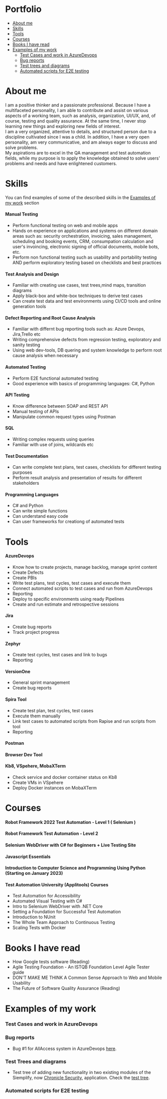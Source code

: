 # Portfolio
* [About me](#about-me)
* [Skills](#skills)
* [Tools](#tools)
* [Courses](#courses)
* [Books I have read](#books-i-have-read)
* [Examples of my work](#examples-of-my-work)
   - [Test Cases and work in AzureDevops](#test-cases-and-work-in-azuredevops)
   - [Bug reports](#bug-reports)
   - [Test trees and diagrams](#test-trees-and-diagrams)
   - [Automated scripts for E2E testing](#automated-scripts-for-e2e-testing)

# About me
I am a positive thinker and a passionate professional. Because I have a multifaceted personality, I am able to contribute and assist on various aspects of a working team, such as analysis, organization, UI/UX, and, of course, testing and quality assurance. At the same time, I never stop learning new things and exploring new fields of interest.<br>
I am a very organized, attentive to details, and structured person due to a discipline cultivated since I was a child. In addition, I have a very open personality, am very communicative, and am always eager to discuss and solve problems.<br>
My aspirations are to excel in the QA management and test automation fields, while my purpose is to apply the knowledge obtained to solve users' problems and needs and have enlightened customers.

# Skills
You can find examples of some of the described skills in the [Examples of my work](#examples-of-my-work) section
#### Manual Testing
* Perform functional testing on web and mobile apps
* Hands on experience on applications and systems on different domain areas such as: security orchestration, invoicing, sales management, scheduling and booking events, CRM, consumpation calculation and user's invoincing, electronic signing of official documents, mobile bots, etc.
* Perform non functional testing such as usability and portability testing AND perform exploratory testing based on checklists and best practices

#### Test Analysis and Design
* Familiar with creating use cases, test trees,mind maps, transition diagrams
* Apply black-box and white-box techniques to derive test cases
* Can create test data and test environments using CI/CD tools and online generation tools

#### Defect Reporting and Root Cause Analysis
* Familiar with differnt bug reporting tools such as: Azure Devops, Jira,Trello etc
* Writing comprehensive defects from regression testing, exploratory and sanity testing
* Using web dev-tools, DB quering and system knowledge to perform root cause analysis when necessary

#### Automated Testing
* Perform E2E functional automated testing
* Good experience with basics of programming languages: C#, Python

#### API Testing
* Know difference between SOAP and REST API
* Manual testing of APIs
* Manipulate common request types using Postman

#### SQL
* Writing complex requests using queries
* Familiar with use of joins, wildcards etc

#### Test Documentation
* Can write complete test plans, test cases, checklists for different testing purposes
* Perform result analysis and presentation of results for different stakeholders

#### Programming Languages
* C# and Python
* Can write simple functions
* Can understand easy code
* Can user frameworks for creationg of automated tests

# Tools
#### AzureDevops
* Know how to create projects, manage backlog, manage sprint content
* Create Defects
* Create PBIs
* Write test plans, test cycles, test cases and execute them
* Connect automated scripts to test cases and run from AzureDevops
* Reporting
* Deploy to specific environments using ready Pipelines
* Create and run estimate and retrospective sessions

#### Jira
* Create bug reports
* Track project progress

#### Zephyr
* Create test cycles, test cases and link to bugs
* Reporting

#### VersionOne
* General sprint management
* Create bug reports

#### Spira Tool
* Create test plan, test cycles, test cases
* Execute them manually
* Link test cases to automated scripts from Rapise and run scripts from tool
* Reporting

#### Postman
#### Browser Dev Tool
#### Kb8, VSpehere, MobaXTerm
* Check service and docker container status on Kb8
* Create VMs in VSpehere
* Deploy Docker instances on MobaXTerm

# Courses
#### Robot Framework 2022 Test Automation - Level 1 ( Selenium )
#### Robot Framework Test Automation - Level 2
#### Selenium WebDriver with C# for Beginners + Live Testing Site
#### Javascript Essentials
#### Introduction to Computer Science and Programming Using Python (Starting on January 2023)
#### Test Automation University (Applitools) Courses
* Test Automation for Accessibility
* Automated Visual Testing with C#
* Intro to Selenium WebDriver with .NET Core
* Setting a Foundation for Successful Test Automation
* Introduction to NUnit
* The Whole Team Approach to Continuous Testing
* Scaling Tests with Docker



# Books I have read
* How Google tests software (Reading)
* Agile Testing Foundation - An ISTQB Foundation Level Agile Tester guide
* DON'T MAKE ME THINK A Common Sense Approach to Web and Mobile Usability
* The Future of Software Quality Assurance (Reading)

# Examples of my work
### Test Cases and work in AzureDevops
### Bug reports
* Bug #1 for AllAccess system in AzureDevops [here]().
### Test Trees and diagrams
* Test tree of adding new functionality in two existing modules of the Siemplify, now [Chronicle Security](https://cloud.google.com/solutions/security-orchestration-automation-response), application. Check the [test tree](https://github.com/elisadhrami/Portfolio/issues/1#issue-1610298289).
### Automated scripts for E2E testing
